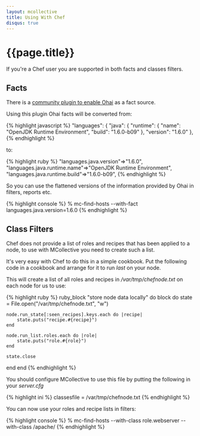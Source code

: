 ```yaml
---
layout: mcollective
title: Using With Chef
disqus: true
---
```

[FactsOpsCodeOhai]: http://code.google.com/p/mcollective-plugins/wiki/FactsOpsCodeOhai

# {{page.title}}

If you're a Chef user you are supported in both facts and classes filters.

## Facts
There is a [community plugin to enable Ohai][FactsOpsCodeOhai] as a fact source.

Using this plugin Ohai facts will be converted from:

{% highlight javascript %}
  "languages": {
    "java": {
      "runtime": {
        "name": "OpenJDK  Runtime Environment",
        "build": "1.6.0-b09"
      },
      "version": "1.6.0"
    },
{% endhighlight %}

to:

{% highlight ruby %}
 "languages.java.version"=>"1.6.0",
 "languages.java.runtime.name"=>"OpenJDK  Runtime Environment",
 "languages.java.runtime.build"=>"1.6.0-b09",
{% endhighlight %}

So you can use the flattened versions of the information provided by Ohai in filters, reports etc.

{% highlight console %}
% mc-find-hosts --with-fact languages.java.version=1.6.0
{% endhighlight %}

## Class Filters
Chef does not provide a list of roles and recipes that has been applied to a node, to use with MCollective you need to create such a list.

It's very easy with Chef to do this in a simple cookbook.  Put the following code in a cookbook and arrange for it to run *last* on your node.

This will create a list of all roles and recipes in _/var/tmp/chefnode.txt_ on each node for us to use:

{% highlight ruby %}
ruby_block "store node data locally" do
  block do
    state = File.open("/var/tmp/chefnode.txt", "w")

    node.run_state[:seen_recipes].keys.each do |recipe|
        state.puts("recipe.#{recipe}")
    end

    node.run_list.roles.each do |role|
        state.puts("role.#{role}")
    end

    state.close
  end
end
{% endhighlight %}

You should configure MCollective to use this file by putting the following in your _server.cfg_

{% highlight ini %}
classesfile = /var/tmp/chefnode.txt
{% endhighlight %}

You can now use your roles and recipe lists in filters:

{% highlight console %}
% mc-find-hosts --with-class role.webserver --with-class /apache/
{% endhighlight %}
